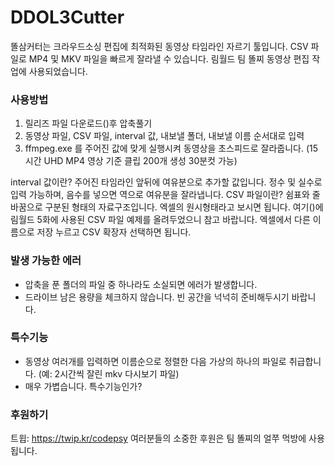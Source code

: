 # DDOL3Cutter
똘삼커터는 크라우드소싱 편집에 최적화된 동영상 타임라인 자르기 툴입니다.
CSV 파일로 MP4 및 MKV 파일을 빠르게 잘라낼 수 있습니다.
림월드 팀 똘찌 동영상 편집 작업에 사용되었습니다.

### 사용방법
1. 릴리즈 파일 다운로드()후 압축풀기
2. 동영상 파일, CSV 파일, interval 값, 내보낼 폴더, 내보낼 이름 순서대로 입력
3. ffmpeg.exe 를 주어진 값에 맞게 실행시켜 동영상을 초스피드로 잘라줍니다. (15시간 UHD MP4 영상 기준 클립 200개 생성 30분컷 가능)

interval 값이란? 주어진 타임라인 앞뒤에 여유분으로 추가할 값입니다. 정수 및 실수로 입력 가능하며, 음수를 넣으면 역으로 여유분을 잘라냅니다.
CSV 파일이란? 쉼표와 줄바꿈으로 구분된 형태의 자료구조입니다. 엑셀의 원시형태라고 보시면 됩니다.
여기()에 림월드 5화에 사용된 CSV 파일 예제를 올려두었으니 참고 바랍니다. 엑셀에서 다른 이름으로 저장 누르고 CSV 확장자 선택하면 됩니다.

### 발생 가능한 에러
 - 압축을 푼 폴더의 파일 중 하나라도 소실되면 에러가 발생합니다.
 - 드라이브 남은 용량을 체크하지 않습니다. 빈 공간을 넉넉히 준비해두시기 바랍니다.

### 특수기능
 - 동영상 여러개를 입력하면 이름순으로 정렬한 다음 가상의 하나의 파일로 취급합니다. (예: 2시간씩 잘린 mkv 다시보기 파일)
 - 매우 가볍습니다. 특수기능인가?

### 후원하기
트윕: https://twip.kr/codepsy
여러분들의 소중한 후원은 팀 똘찌의 얼쭈 먹방에 사용됩니다.
